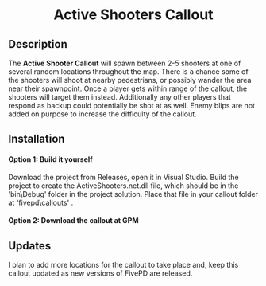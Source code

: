 # <p align='center'>Active Shooters Callout</p>
## Description
The <strong>Active Shooter Callout</strong> will spawn between 2-5 shooters at one of several random locations throughout the map. There is a chance some of the shooters will shoot at nearby pedestrians, or possibly wander the area near their spawnpoint. Once a player gets within range of the callout, the shooters will target them instead. Additionally any other players that respond as backup could potentially be shot at as well. Enemy blips are not added on purpose to increase the difficulty of the callout.

## Installation
#### Option 1: Build it yourself
Download the project from Releases, open it in Visual Studio. Build the project to create the ActiveShooters.net.dll file, which should be in the 'bin\Debug' folder in the project solution. Place that file in your callout folder at 'fivepd\callouts' .
#### Option 2: Download the callout at GPM

## Updates
I plan to add more locations for the callout to take place and, keep this callout updated as new versions of FivePD are released.
